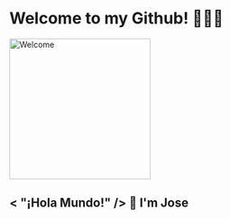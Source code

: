 # Welcome to my Github! 👨🏻‍💻
<div style="display: flex; justify-content: center; margin: 0px auto"></div>
  <img src="https://pa1.aminoapps.com/6101/04c58d505bef85af347bc711341c6a77455ef100_hq.gif" width="250" alt="Welcome">
</div>


## < "¡Hola Mundo!" /> 👋 I'm Jose 

<!--
**jmvilla12/jmvilla12** is a ✨ _special_ ✨ repository because its `README.md` (this file) appears on your GitHub profile.

Here are some ideas to get you started:

- 🔭 I’m currently working on ...
- 🌱 I’m currently learning ...
- 👯 I’m looking to collaborate on ...
- 🤔 I’m looking for help with ...
- 💬 Ask me about ...
- 📫 How to reach me: ...
- 😄 Pronouns: ...
- ⚡ Fun fact: ...
-->
